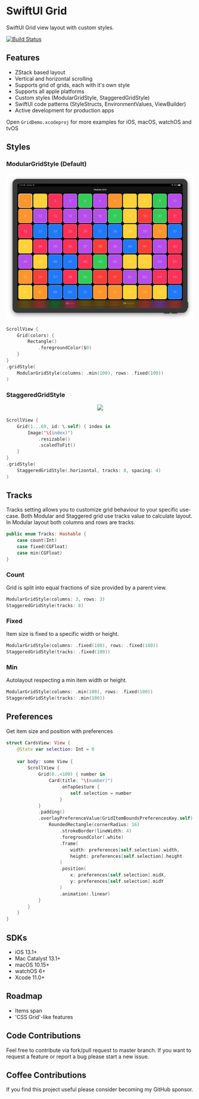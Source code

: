 # SwiftUI Grid
SwiftUI Grid view layout with custom styles.

[![Build Status](https://github.com/spacenation/swiftui-grid/workflows/ci/badge.svg)](https://github.com/spacenation/swiftui-grid/actions)

## Features
- ZStack based layout
- Vertical and horizontal scrolling
- Supports grid of grids, each with it's own style
- Supports all apple platforms
- Custom styles (ModularGridStyle, StaggeredGridStyle)
- SwiftUI code patterns (StyleStructs, EnvironmentValues, ViewBuilder)
- Active development for production apps

Open `GridDemo.xcodeproj` for more examples for iOS, macOS, watchOS and tvOS

## Styles

### ModularGridStyle (Default)
<center>
<img src="Resources/modularGrid.png"/>
</center>

```swift
ScrollView {
    Grid(colors) {
        Rectangle()
            .foregroundColor($0)
    }
}
.gridStyle(
    ModularGridStyle(columns: .min(100), rows: .fixed(100))
)
```

### StaggeredGridStyle

<center>
<img src="Resources/staggeredGrid.png"/>
</center>

```swift
ScrollView {
    Grid(1...69, id: \.self) { index in
        Image("\(index)")
            .resizable()
            .scaledToFit()
    }
}
.gridStyle(
    StaggeredGridStyle(.horizontal, tracks: 8, spacing: 4)
)
```

## Tracks
Tracks setting allows you to customize grid behaviour to your specific use-case. Both Modular and Staggered grid use tracks value to calculate layout. In Modular layout both columns and rows are tracks.

```swift
public enum Tracks: Hashable {
    case count(Int)
    case fixed(CGFloat)
    case min(CGFloat)
}
```

### Count
Grid is split into equal fractions of size provided by a parent view.

```swift
ModularGridStyle(columns: 3, rows: 3)
StaggeredGridStyle(tracks: 8)
```

### Fixed
Item size is fixed to a specific width or height.
```swift
ModularGridStyle(columns: .fixed(100), rows: .fixed(100))
StaggeredGridStyle(tracks: .fixed(100))
```

### Min
Autolayout respecting a min item width or height.
```swift
ModularGridStyle(columns: .min(100), rows: .fixed(100))
StaggeredGridStyle(tracks: .min(100))
```

## Preferences
Get item size and position with preferences
```swift
struct CardsView: View {
    @State var selection: Int = 0
    
    var body: some View {
        ScrollView {
            Grid(0..<100) { number in
                Card(title: "\(number)")
                    .onTapGesture {
                        self.selection = number
                    }
            }
            .padding()
            .overlayPreferenceValue(GridItemBoundsPreferencesKey.self) { preferences in
                RoundedRectangle(cornerRadius: 16)
                    .strokeBorder(lineWidth: 4)
                    .foregroundColor(.white)
                    .frame(
                        width: preferences[self.selection].width,
                        height: preferences[self.selection].height
                    )
                    .position(
                        x: preferences[self.selection].midX,
                        y: preferences[self.selection].midY
                    )
                    .animation(.linear)
            }
        }
    }
}
```

## SDKs
- iOS 13.1+
- Mac Catalyst 13.1+
- macOS 10.15+
- watchOS 6+
- Xcode 11.0+

## Roadmap
- Items span
- 'CSS Grid'-like features

## Code Contributions
Feel free to contribute via fork/pull request to master branch. If you want to request a feature or report a bug please start a new issue.

## Coffee Contributions
If you find this project useful please consider becoming my GitHub sponsor.
